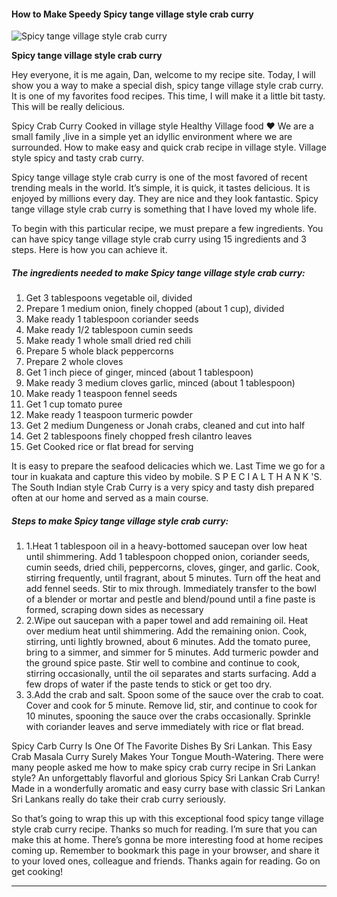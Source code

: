            

#### How to Make Speedy Spicy tange village style crab curry

![Spicy tange village style crab curry](https://img-global.cpcdn.com/recipes/2ec348fcadd4e67d/751x532cq70/spicy-tange-village-style-crab-curry-recipe-main-photo.jpg)

**Spicy tange village style crab curry**

Hey everyone, it is me again, Dan, welcome to my recipe site. Today, I will show you a way to make a special dish, spicy tange village style crab curry. It is one of my favorites food recipes. This time, I will make it a little bit tasty. This will be really delicious.

Spicy Crab Curry Cooked in village style Healthy Village food ♥ We are a small family ,live in a simple yet an idyllic environment where we are surrounded. How to make easy and quick crab recipe in village style. Village style spicy and tasty crab curry.

Spicy tange village style crab curry is one of the most favored of recent trending meals in the world. It’s simple, it is quick, it tastes delicious. It is enjoyed by millions every day. They are nice and they look fantastic. Spicy tange village style crab curry is something that I have loved my whole life.

To begin with this particular recipe, we must prepare a few ingredients. You can have spicy tange village style crab curry using 15 ingredients and 3 steps. Here is how you can achieve it.

##### The ingredients needed to make Spicy tange village style crab curry:

1.  Get 3 tablespoons vegetable oil, divided
2.  Prepare 1 medium onion, finely chopped (about 1 cup), divided
3.  Make ready 1 tablespoon coriander seeds
4.  Make ready 1/2 tablespoon cumin seeds
5.  Make ready 1 whole small dried red chili
6.  Prepare 5 whole black peppercorns
7.  Prepare 2 whole cloves
8.  Get 1 inch piece of ginger, minced (about 1 tablespoon)
9.  Make ready 3 medium cloves garlic, minced (about 1 tablespoon)
10.  Make ready 1 teaspoon fennel seeds
11.  Get 1 cup tomato puree
12.  Make ready 1 teaspoon turmeric powder
13.  Get 2 medium Dungeness or Jonah crabs, cleaned and cut into half
14.  Get 2 tablespoons finely chopped fresh cilantro leaves
15.  Get Cooked rice or flat bread for serving

It is easy to prepare the seafood delicacies which we. Last Time we go for a tour in kuakata and capture this video by mobile. S P E C I A L T H A N K 'S. The South Indian style Crab Curry is a very spicy and tasty dish prepared often at our home and served as a main course.

##### Steps to make Spicy tange village style crab curry:

1.  1.Heat 1 tablespoon oil in a heavy-bottomed saucepan over low heat until shimmering. Add 1 tablespoon chopped onion, coriander seeds, cumin seeds, dried chili, peppercorns, cloves, ginger, and garlic. Cook, stirring frequently, until fragrant, about 5 minutes. Turn off the heat and add fennel seeds. Stir to mix through. Immediately transfer to the bowl of a blender or mortar and pestle and blend/pound until a fine paste is formed, scraping down sides as necessary
2.  2.Wipe out saucepan with a paper towel and add remaining oil. Heat over medium heat until shimmering. Add the remaining onion. Cook, stirring, unti lightly browned, about 6 minutes. Add the tomato puree, bring to a simmer, and simmer for 5 minutes. Add turmeric powder and the ground spice paste. Stir well to combine and continue to cook, stirring occasionally, until the oil separates and starts surfacing. Add a few drops of water if the paste tends to stick or get too dry.
3.  3.Add the crab and salt. Spoon some of the sauce over the crab to coat. Cover and cook for 5 minute. Remove lid, stir, and continue to cook for 10 minutes, spooning the sauce over the crabs occasionally. Sprinkle with coriander leaves and serve immediately with rice or flat bread.

Spicy Carb Curry Is One Of The Favorite Dishes By Sri Lankan. This Easy Crab Masala Curry Surely Makes Your Tongue Mouth-Watering. There were many people asked me how to make spicy crab curry recipe in Sri Lankan style? An unforgettably flavorful and glorious Spicy Sri Lankan Crab Curry! Made in a wonderfully aromatic and easy curry base with classic Sri Lankan Sri Lankans really do take their crab curry seriously.

So that’s going to wrap this up with this exceptional food spicy tange village style crab curry recipe. Thanks so much for reading. I’m sure that you can make this at home. There’s gonna be more interesting food at home recipes coming up. Remember to bookmark this page in your browser, and share it to your loved ones, colleague and friends. Thanks again for reading. Go on get cooking!

* * *